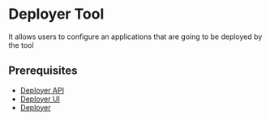 # **Deployer Tool**

It allows users to configure an applications that are going to be deployed by the tool

## **Prerequisites**

* [Deployer API](https://github.com/dorefactor/rd-api)
* [Deployer UI](https://github.com/dorefactor/rd-ui)
* [Deployer](https://github.com/dorefactor/rd-deployer)
